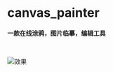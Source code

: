 # canvas_painter

**一款在线涂鸦，图片临摹，编辑工具**

&nbsp;

![效果](https://alinetdisk.oss-cn-shenzhen.aliyuncs.com/Snipaste_2019-11-02_16-57-32.png?Expires=1572689587&OSSAccessKeyId=TMP.he9v6arWoQYeVjzYD3ULKWuofZMi7UKxtg4qewfFjZ1PNWmEN2UqFXM2B47Qeg5gdAUtbmRboPBxQkdkEeoAJ7L7tWaTcyFDcVBDfzkEgxJ982ByJrHaWTXyCLRcvh.tmp&Signature=ObRhzj6yEQKT84vUgp9ees2O0bk%3D)

